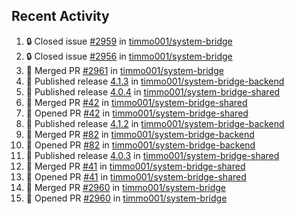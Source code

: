 ## Recent Activity

<!--START_SECTION:activity-->
1. 🔒 Closed issue [#2959](https://github.com/timmo001/system-bridge/issues/2959) in [timmo001/system-bridge](https://github.com/timmo001/system-bridge)
2. 🔒 Closed issue [#2956](https://github.com/timmo001/system-bridge/issues/2956) in [timmo001/system-bridge](https://github.com/timmo001/system-bridge)
3. 🎉 Merged PR [#2961](https://github.com/timmo001/system-bridge/pull/2961) in [timmo001/system-bridge](https://github.com/timmo001/system-bridge)
4. 🚀 Published release [4.1.3](https://github.com/4.1.3) in [timmo001/system-bridge-backend](https://github.com/timmo001/system-bridge-backend)
5. 🚀 Published release [4.0.4](https://github.com/4.0.4) in [timmo001/system-bridge-shared](https://github.com/timmo001/system-bridge-shared)
6. 🎉 Merged PR [#42](https://github.com/timmo001/system-bridge-shared/pull/42) in [timmo001/system-bridge-shared](https://github.com/timmo001/system-bridge-shared)
7. 💪 Opened PR [#42](https://github.com/timmo001/system-bridge-shared/pull/42) in [timmo001/system-bridge-shared](https://github.com/timmo001/system-bridge-shared)
8. 🚀 Published release [4.1.2](https://github.com/4.1.2) in [timmo001/system-bridge-backend](https://github.com/timmo001/system-bridge-backend)
9. 🎉 Merged PR [#82](https://github.com/timmo001/system-bridge-backend/pull/82) in [timmo001/system-bridge-backend](https://github.com/timmo001/system-bridge-backend)
10. 💪 Opened PR [#82](https://github.com/timmo001/system-bridge-backend/pull/82) in [timmo001/system-bridge-backend](https://github.com/timmo001/system-bridge-backend)
11. 🚀 Published release [4.0.3](https://github.com/4.0.3) in [timmo001/system-bridge-shared](https://github.com/timmo001/system-bridge-shared)
12. 🎉 Merged PR [#41](https://github.com/timmo001/system-bridge-shared/pull/41) in [timmo001/system-bridge-shared](https://github.com/timmo001/system-bridge-shared)
13. 💪 Opened PR [#41](https://github.com/timmo001/system-bridge-shared/pull/41) in [timmo001/system-bridge-shared](https://github.com/timmo001/system-bridge-shared)
14. 🎉 Merged PR [#2960](https://github.com/timmo001/system-bridge/pull/2960) in [timmo001/system-bridge](https://github.com/timmo001/system-bridge)
15. 💪 Opened PR [#2960](https://github.com/timmo001/system-bridge/pull/2960) in [timmo001/system-bridge](https://github.com/timmo001/system-bridge)
<!--END_SECTION:activity-->
